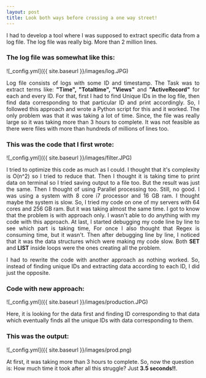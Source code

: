 ```yaml
---
layout: post
title: Look both ways before crossing a one way street!
---
```


<p style="text-align:justify;">
I had to develop a tool where I was supposed to extract specific data from a log file. The log file was really big. More than 
2 million lines.</p>

<h3>The log file was somewhat like this:</h3>

![_config.yml]({{ site.baseurl }}/images/log.JPG)

<p style="text-align:justify;">
Log file consists of logs with some ID and timestamp. The Task was to extract terms like: <b>"Time", "Totaltime", "Views"</b> and <b>"ActiveRecord"</b> for each and every ID. For that, first I had to find Unique IDs in the log file, then find data corresponding to that particular ID and print accordingly. So, I followed this approach and wrote a Python script for this and it worked. The only problem was that it was taking a lot of time. Since, the file was really large so it was taking more than 3 hours to complete. It was not feasible as there were files with more than hundreds of millions of lines too.</p>

<h3>This was the code that I first wrote:</h3>

![_config.yml]({{ site.baseurl }}/images/filter.JPG)

<p style="text-align:justify;">
I tried to optimize this code as much as I could. I thought that it's complexity is O(n^2) so I tried to reduce that. Then I 
thought it is taking time to print data on terminal so I tried saving output to a file too. But the result was just the same. Then I thought of using Parallel processing too. Still, no good. I was using a system with 8 core i7 processor and 16 GB ram. I thought maybe the system is slow. So, I tried my code on one of my servers with 64 cores and 256 GB ram. But it was taking almost the same time. I got to know that the problem is with approach only. I wasn't able to do anything with my code with this approach. At last, I started debugging my code line by line to see which part is taking time, For once I also thought that Regex is consuming time, but it wasn't. Then after debugging line by line, I noticed that it was the data structures which were making my code slow. Both <b>SET</b> and <b>LIST</b> inside loops were the ones creating all the problem.</p>

<p style="text-align:justify;">
I had to rewrite the code with another approach as nothing worked. So, instead of finding unique IDs and extracting data 
according to each ID, I did just the opposite.</p>

<h3>Code with new approach:</h3>
![_config.yml]({{ site.baseurl }}/images/production.JPG)

<p style="text-align:justify;">
Here, it is looking for the data first and finding ID corresponding to that data which eventually finds all the unique IDs 
with data corresponding to them.</p>

<h3>This was the output:</h3>

![_config.yml]({{ site.baseurl }}/images/prod.png)

At first, it was taking more than 3 hours to complete. So, now the question is: How much time it took after all this struggle? 
Just <b>3.5 seconds!!</b>.
